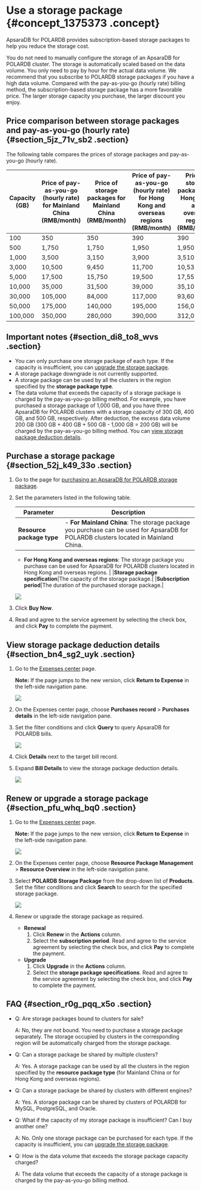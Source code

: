 # Use a storage package {#concept_1375373 .concept}

ApsaraDB for POLARDB provides subscription-based storage packages to help you reduce the storage cost.

You do not need to manually configure the storage of an ApsaraDB for POLARDB cluster. The storage is automatically scaled based on the data volume. You only need to pay by hour for the actual data volume. We recommend that you subscribe to POLARDB storage packages if you have a high data volume. Compared with the pay-as-you-go \(hourly rate\) billing method, the subscription-based storage package has a more favorable price. The larger storage capacity you purchase, the larger discount you enjoy.

## Price comparison between storage packages and pay-as-you-go \(hourly rate\) {#section_5jz_71v_sb2 .section}

The following table compares the prices of storage packages and pay-as-you-go \(hourly rate\).

|Capacity \(GB\)|Price of pay-as-you-go \(hourly rate\) for Mainland China \(RMB/month\)|Price of storage packages for Mainland China \(RMB/month\)|Price of pay-as-you-go \(hourly rate\) for Hong Kong and overseas regions \(RMB/month\)|Price of storage packages for Hong Kong and overseas regions \(RMB/month\)|
|---------------|-----------------------------------------------------------------------|----------------------------------------------------------|---------------------------------------------------------------------------------------|--------------------------------------------------------------------------|
|100|350|350|390|390|
|500|1,750|1,750|1,950|1,950|
|1,000|3,500|3,150|3,900|3,510|
|3,000|10,500|9,450|11,700|10,530|
|5,000|17,500|15,750|19,500|17,550|
|10,000|35,000|31,500|39,000|35,100|
|30,000|105,000|84,000|117,000|93,600|
|50,000|175,000|140,000|195,000|156,000|
|100,000|350,000|280,000|390,000|312,000|

## Important notes {#section_di8_to8_wvs .section}

-   You can only purchase one storage package of each type. If the capacity is insufficient, you can [upgrade the storage package](#section_pfu_whq_bq0).
-   A storage package downgrade is not currently supported.
-   A storage package can be used by all the clusters in the region specified by the **storage package type**.
-   The data volume that exceeds the capacity of a storage package is charged by the pay-as-you-go billing method. For example, you have purchased a storage package of 1,000 GB, and you have three ApsaraDB for POLARDB clusters with a storage capacity of 300 GB, 400 GB, and 500 GB, respectively. After deduction, the excess data volume 200 GB \(300 GB + 400 GB + 500 GB - 1,000 GB = 200 GB\) will be charged by the pay-as-you-go billing method. You can [view storage package deduction details](#section_bn4_sg2_uyk).

## Purchase a storage package {#section_52j_k49_33o .section}

1.  Go to the page for [purchasing an ApsaraDB for POLARDB storage package](https://common-buy.aliyun.com/?commodityCode=polardb_package#/buy).
2.  Set the parameters listed in the following table.

    |Parameter|Description|
    |---------|-----------|
    |**Resource package type**|     -   **For Mainland China**: The storage package you purchase can be used for ApsaraDB for POLARDB clusters located in Mainland China.
    -   **For Hong Kong and overseas regions**: The storage package you purchase can be used for ApsaraDB for POLARDB clusters located in Hong Kong and overseas regions.
 |
    |**Storage package specification**|The capacity of the storage package.|
    |**Subscription period**|The duration of the purchased storage package.|

    ![](images/53448_en-US.png)

3.  Click **Buy Now**.
4.  Read and agree to the service agreement by selecting the check box, and click **Pay** to complete the payment.

## View storage package deduction details {#section_bn4_sg2_uyk .section}

1.  Go to the [Expenses center](https://expense.console.aliyun.com/?#/account/home) page.

    **Note:** If the page jumps to the new version, click **Return to Expense** in the left-side navigation pane.

    ![](images/53713_en-US.png)

2.  On the Expenses center page, choose **Purchases record** \> **Purchases details** in the left-side navigation pane.
3.  Set the filter conditions and click **Query** to query ApsaraDB for POLARDB bills.

    ![](images/53624_en-US.png)

4.  Click **Details** next to the target bill record.
5.  Expand **Bill Details** to view the storage package deduction details.

    ![](images/53626_en-US.png)


## Renew or upgrade a storage package {#section_pfu_whq_bq0 .section}

1.  Go to the [Expenses center](https://expense.console.aliyun.com/?#/account/home) page.

    **Note:** If the page jumps to the new version, click **Return to Expense** in the left-side navigation pane.

    ![](images/53713_en-US.png)

2.  On the Expenses center page, choose **Resource Package Management** \> **Resource Overview** in the left-side navigation pane.
3.  Select **POLARDB Storage Package** from the drop-down list of **Products**. Set the filter conditions and click **Search** to search for the specified storage package.

    ![](images/53581_en-US.png)

4.  Renew or upgrade the storage package as required.
    -   **Renewal** 
        1.  Click **Renew** in the **Actions** column.
        2.  Select the **subscription period**. Read and agree to the service agreement by selecting the check box, and click **Pay** to complete the payment.
    -   **Upgrade** 
        1.  Click **Upgrade** in the **Actions** column.
        2.  Select the **storage package specifications**. Read and agree to the service agreement by selecting the check box, and click **Pay** to complete the payment.

## FAQ {#section_r0g_pqq_x5o .section}

-   Q: Are storage packages bound to clusters for sale?

    A: No, they are not bound. You need to purchase a storage package separately. The storage occupied by clusters in the corresponding region will be automatically charged from the storage package.

-   Q: Can a storage package be shared by multiple clusters?

    A: Yes. A storage package can be used by all the clusters in the region specified by the **resource package type** \(for Mainland China or for Hong Kong and overseas regions\).

-   Q: Can a storage package be shared by clusters with different engines?

    A: Yes. A storage package can be shared by clusters of POLARDB for MySQL, PostgreSQL, and Oracle.

-   Q: What if the capacity of my storage package is insufficient? Can I buy another one?

    A: No. Only one storage package can be purchased for each type. If the capacity is insufficient, you can [upgrade the storage package](#section_pfu_whq_bq0).

-   Q: How is the data volume that exceeds the storage package capacity charged?

    A: The data volume that exceeds the capacity of a storage package is charged by the pay-as-you-go billing method.


